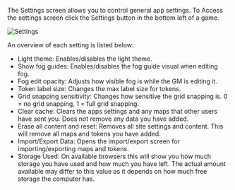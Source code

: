 The Settings screen allows you to control general app settings.
To Access the settings screen click the Settings button in the bottom left of a game.

![Settings](settings)

An overview of each setting is listed below:

- Light theme: Enables/disables the light theme.
- Show fog guides: Enables/disables the fog guide visual when editing fog.
- Fog edit opacity: Adjusts how visible fog is while the GM is editing it.
- Token label size: Changes the max label size for tokens.
- Grid snapping sensitivity: Changes how sensitive the grid snapping is. 0 = no grid snapping, 1 = full grid snapping.
- Clear cache: Clears the apps settings and any maps that other users have sent you. Does not remove any data you have added.
- Erase all content and reset: Removes all site settings and content. This will remove all maps and tokens you have added.
- Import/Export Data: Opens the import/export screen for importing/exporting maps and tokens.
- Storage Used: On available browsers this will show you how much storage you have used and how much you have left. The actual amount available may differ to this value as it depends on how much free storage the computer has.
